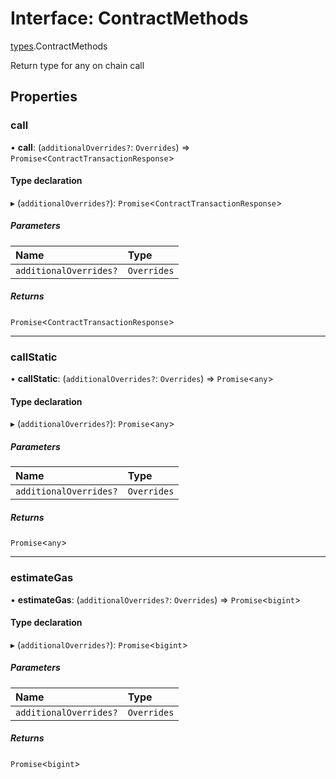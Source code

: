 # Interface: ContractMethods

[types](../modules/types.md).ContractMethods

Return type for any on chain call

## Properties

### call

• **call**: (`additionalOverrides?`: `Overrides`) => `Promise`<`ContractTransactionResponse`\>

#### Type declaration

▸ (`additionalOverrides?`): `Promise`<`ContractTransactionResponse`\>

##### Parameters

| Name | Type |
| :------ | :------ |
| `additionalOverrides?` | `Overrides` |

##### Returns

`Promise`<`ContractTransactionResponse`\>

___

### callStatic

• **callStatic**: (`additionalOverrides?`: `Overrides`) => `Promise`<`any`\>

#### Type declaration

▸ (`additionalOverrides?`): `Promise`<`any`\>

##### Parameters

| Name | Type |
| :------ | :------ |
| `additionalOverrides?` | `Overrides` |

##### Returns

`Promise`<`any`\>

___

### estimateGas

• **estimateGas**: (`additionalOverrides?`: `Overrides`) => `Promise`<`bigint`\>

#### Type declaration

▸ (`additionalOverrides?`): `Promise`<`bigint`\>

##### Parameters

| Name | Type |
| :------ | :------ |
| `additionalOverrides?` | `Overrides` |

##### Returns

`Promise`<`bigint`\>
